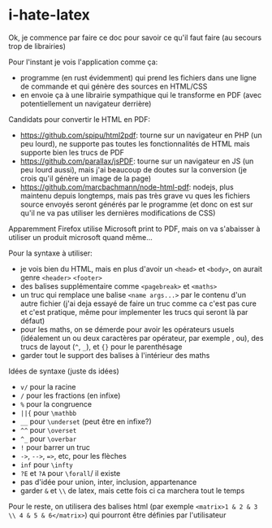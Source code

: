 # i-hate-latex

Ok, je commence par faire ce doc pour savoir ce qu'il faut faire (au secours trop de librairies)

Pour l'instant je vois l'application comme ça:
- programme (en rust évidemment) qui prend les fichiers dans une ligne de commande et qui génère des sources en HTML/CSS
- en envoie ça à une librairie sympathique qui le transforme en PDF (avec potentiellement un navigateur derrière) 


Candidats pour convertir le HTML en PDF:
- https://github.com/spipu/html2pdf: tourne sur un navigateur en PHP (un peu lourd), ne supporte pas toutes les fonctionnalités de HTML mais supporte bien les trucs de PDF
- https://github.com/parallax/jsPDF: tourne sur un navigateur en JS (un peu lourd aussi), mais j'ai beaucoup de doutes sur la conversion (je crois qu'il génère un image de la page)
- https://github.com/marcbachmann/node-html-pdf: nodejs, plus maintenu depuis longtemps, mais pas très grave vu ques les fichiers source envoyés seront générés par le programme (et donc on est sur qu'il ne va pas utiliser les dernières modifications de CSS)

Apparemment Firefox utilise Microsoft print to PDF, mais on va s'abaisser à utiliser un produit microsoft quand même...


Pour la syntaxe à utiliser:
- je vois bien du HTML, mais en plus d'avoir un `<head>` et `<body>`, on aurait genre `<header>` `<footer>`
- des balises supplémentaire comme `<pagebreak>` et `<maths>`
- un truc qui remplace une balise `<name args...>` par le contenu d'un autre fichier (j'ai deja essayé de faire un truc comme ca c'est pas cure et c'est pratique, même pour implementer les trucs qui seront là par défaut)
- pour les maths, on se démerde pour avoir les opérateurs usuels (idéalement un ou deux caractères par opérateur, par exemple , ou), des trucs de layout (`^`, `_`), et `{}` pour le parenthésage 
- garder tout le support des balises à l'intérieur des maths

Idées de syntaxe (juste ds idées)
- `v/` pour la racine
- `/` pour les fractions (en infixe)
- `%` pour la congruence
- `||{` pour `\mathbb`
- `__` pour `\underset` (peut être en infixe?)
- `^^` pour `\overset`
- `^_` pour `\overbar`
- `!` pour barrer un truc
- `->`, `-->`, `=>`, etc, pour les flèches
- `inf` pour `\infty`
- `?E` et `?A` pour `\forall`/ il existe
- pas d'idée pour union, inter, inclusion, appartenance
- garder `&` et `\\` de latex, mais cette fois ci ca marchera tout le temps

Pour le reste, on utilisera des balises html (par exemple `<matrix>1 & 2 & 3 \\ 4 & 5 & 6</matrix>`) qui pourront être définies par l'utilisateur

